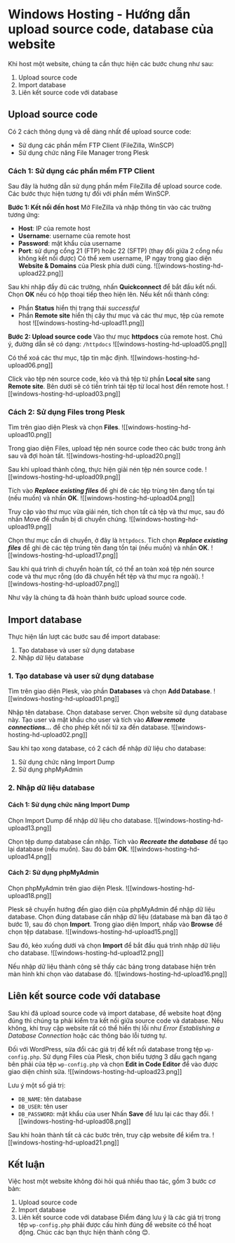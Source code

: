 # Windows Hosting - Hướng dẫn upload source code, database của website
Khi host một website, chúng ta cần thực hiện các bước chung như sau:
1. Upload source code
2. Import database
3. Liên kết source code với database
## Upload source code
Có 2 cách thông dụng và dễ dàng nhất để upload source code:
- Sử dụng các phần mềm FTP Client (FileZilla, WinSCP)
- Sử dụng chức năng File Manager trong Plesk
### Cách 1: Sử dụng các phần mềm FTP Client
Sau đây là hướng dẫn sử dụng phần mềm FileZilla để upload source code. Các bước thực hiện tương tự đối với phần mềm WinSCP.

**Bước 1: Kết nối đến host**
Mở FileZilla và nhập thông tin vào các trường tương ứng:
- **Host**: IP của remote host
- **Username**: username của remote host
- **Password**: mật khẩu của username
- **Port**: sử dụng cổng 21 (FTP) hoặc 22 (SFTP) (thay đổi giữa 2 cổng nếu không kết nối được)
Có thể xem username, IP ngay trong giao diện **Website & Domains** của Plesk phía dưới cùng.
![[windows-hosting-hd-upload22.png]]

Sau khi nhập đầy đủ các trường, nhấn **Quickconnect** để bắt đầu kết nối.
Chọn **OK** nếu có hộp thoại tiếp theo hiện lên.
Nếu kết nối thành công:
- Phần **Status** hiển thị trạng thái *successful*
- Phần **Remote site** hiển thị cây thư mục và các thư mục, tệp của remote host
![[windows-hosting-hd-upload11.png]]

**Bước 2: Upload source code**
Vào thư mục **httpdocs** của remote host.
Chú ý, đường dẫn sẽ có dạng: `/httpdocs`
![[windows-hosting-hd-upload05.png]]

Có thể xoá các thư mục, tập tin mặc định.
![[windows-hosting-hd-upload06.png]]

Click vào tệp nén source code, kéo và thả tệp từ phần **Local site** sang **Remote site**. Bên dưới sẽ có tiến trình tải tệp từ local host đến remote host.
![[windows-hosting-hd-upload03.png]]
### Cách 2: Sử dụng Files trong Plesk
Tìm trên giao diện Plesk và chọn **Files**.
![[windows-hosting-hd-upload10.png]]

Trong giao diện Files, upload tệp nén source code theo các bước trong ảnh sau và đợi hoàn tất.
![[windows-hosting-hd-upload20.png]]

Sau khi upload thành công, thực hiện giải nén tệp nén source code.
![[windows-hosting-hd-upload09.png]]

Tích vào ***Replace existing files*** để ghi đè các tệp trùng tên đang tồn tại (nếu muốn) và nhấn **OK**.
![[windows-hosting-hd-upload04.png]]

Truy cập vào thư mục vừa giải nén, tích chọn tất cả tệp và thư mục, sau đó nhấn Move để chuẩn bị di chuyển chúng.
![[windows-hosting-hd-upload19.png]]

Chọn thư mục cần di chuyển, ở đây là `httpdocs`. Tích chọn ***Replace existing files*** để ghi đè các tệp trùng tên đang tồn tại (nếu muốn) và nhấn **OK**.
![[windows-hosting-hd-upload17.png]]

Sau khi quá trình di chuyển hoàn tất, có thể an toàn xoá tệp nén source code và thư mục rỗng (do đã chuyển hết tệp và thư mục ra ngoài).
![[windows-hosting-hd-upload07.png]]

Như vậy là chúng ta đã hoàn thành bước upload source code.
## Import database
Thực hiện lần lượt các bước sau để import database:
1. Tạo database và user sử dụng database
2. Nhập dữ liệu database
### 1. Tạo database và user sử dụng database
Tìm trên giao diện Plesk, vào phần **Databases** và chọn **Add Database**.
![[windows-hosting-hd-upload01.png]]

Nhập tên database. Chọn database server. Chọn website sử dụng database này. Tạo user và mật khẩu cho user và tích vào ***Allow remote connections...*** để cho phép kết nối từ xa đến database.
![[windows-hosting-hd-upload02.png]]

Sau khi tạo xong database, có 2 cách để nhập dữ liệu cho database:
1. Sử dụng chức năng Import Dump
2. Sử dụng phpMyAdmin
### 2. Nhập dữ liệu database
#### Cách 1: Sử dụng chức năng Import Dump
Chọn Import Dump để nhập dữ liệu cho database.
![[windows-hosting-hd-upload13.png]]

Chọn tệp dump database cần nhập. Tích vào ***Recreate the database*** để tạo lại database (nếu muốn). Sau đó bấm **OK**.
![[windows-hosting-hd-upload14.png]]
#### Cách 2: Sử dụng phpMyAdmin
Chọn phpMyAdmin trên giao diện Plesk.
![[windows-hosting-hd-upload18.png]]

Plesk sẽ chuyển hướng đến giao diện của phpMyAdmin để nhập dữ liệu database.
Chọn đúng database cần nhập dữ liệu (database mà bạn đã tạo ở bước 1), sau đó chọn **Import**.
Trong giao diện Import, nhấp vào **Browse** để chọn tệp database.
![[windows-hosting-hd-upload15.png]]

Sau đó, kéo xuống dưới và chọn **Import** để bắt đầu quá trình nhập dữ liệu cho database.
![[windows-hosting-hd-upload12.png]]

Nếu nhập dữ liệu thành công sẽ thấy các bảng trong database hiện trên màn hình khi chọn vào database đó.
![[windows-hosting-hd-upload16.png]]
## Liên kết source code với database
Sau khi đã upload source code và import database, để website hoạt động đúng thì chúng ta phải kiểm tra kết nối giữa source code và database. Nếu không, khi truy cập website rất có thể hiển thị lỗi như *Error Establishing a Database Connection* hoặc các thông báo lỗi tương tự.

Đối với WordPress, sửa đổi các giá trị để kết nối database trong tệp `wp-config.php`.
Sử dụng Files của Plesk, chọn biểu tượng 3 dấu gạch ngang bên phải của tệp `wp-config.php` và chọn **Edit in Code Editor** để vào được giao diện chỉnh sửa.
![[windows-hosting-hd-upload23.png]]

Lưu ý một số giá trị:
- `DB_NAME`: tên database
- `DB_USER`: tên user
- `DB_PASSWORD`: mật khẩu của user
Nhấn **Save** để lưu lại các thay đổi.
![[windows-hosting-hd-upload08.png]]

Sau khi hoàn thành tất cả các bước trên, truy cập website để kiểm tra.
![[windows-hosting-hd-upload21.png]]

## Kết luận
Việc host một website không đòi hỏi quá nhiều thao tác, gồm 3 bước cơ bản:
1. Upload source code
2. Import database
3. Liên kết source code với database
Điểm đáng lưu ý là các giá trị trong tệp `wp-config.php` phải được cấu hình đúng để website có thể hoạt động.
Chúc các bạn thực hiện thành công 😊.
